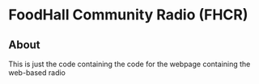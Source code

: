 # FoodHall Community Radio (FHCR)

## About
This is just the code containing the code for the webpage containing the web-based radio
